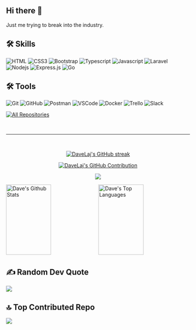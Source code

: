 
## Hi there 👋

Just me trying to break into the industry.

## 🛠️ Skills

![HTML](https://img.shields.io/badge/HTML5-E34F26?style=for-the-badge&logo=html5&logoColor=E34F26&labelColor=000)
![CSS3](https://img.shields.io/badge/CSS3-1572B6?style=for-the-badge&logo=css3&logoColor=1572B6&labelColor=000)
![Bootstrap](https://img.shields.io/badge/Bootstrap-563D7C?style=for-the-badge&logo=bootstrap&logoColor=563D7C&labelColor=000)
![Typescript](https://img.shields.io/badge/Typescript-007acc?style=for-the-badge&logo=typescript&logoColor=blue&labelColor=000)
![Javascript](https://img.shields.io/badge/Javascript-F0DB4F?style=for-the-badge&logo=javascript&logoColor=F0DB4F&labelColor=000)
![Laravel](https://img.shields.io/badge/Laravel-F05340?style=for-the-badge&logo=laravel&logoColor=ffffff&labelColor=000)
![Nodejs](https://img.shields.io/badge/Nodejs-3C873A?style=for-the-badge&logo=node.js&logoColor=3C873A&labelColor=000)
![Express.js](https://img.shields.io/badge/Express.js-ffffff?style=for-the-badge&logo=express&logoColor=fff&labelColor=000)
![Go](https://img.shields.io/badge/Go-00ADD8?style=for-the-badge&logo=go&logoColor=00ADD8&labelColor=000)

## 🛠️ Tools

![Git](https://img.shields.io/badge/Git-F05032?style=for-the-badge&logo=git&logoColor=F05032&labelColor=000)
![GitHub](https://img.shields.io/badge/GitHub-181717?style=for-the-badge&logo=github&logoColor=white&labelColor=000)
![Postman](https://img.shields.io/badge/Postman-FF6C37?style=for-the-badge&logo=postman&logoColor=FF6C37&labelColor=000)
![VSCode](https://img.shields.io/badge/VSCode-0078d7?style=for-the-badge&logo=visual-studio-code&logoColor=0078d7&labelColor=000)
![Docker](https://img.shields.io/badge/Docker-2496ED?style=for-the-badge&logo=docker&logoColor=2496ED&labelColor=000)
![Trello](https://img.shields.io/badge/Trello-0079BF?style=for-the-badge&logo=trello&logoColor=0079BF&labelColor=000)
![Slack](https://img.shields.io/badge/Slack-4A154B?style=for-the-badge&logo=slack&logoColor=4A154B&labelColor=000)

<p align="left">
  <a href="https://github.com/DaveLaj?tab=repositories" target="_blank"><img alt="All Repositories" title="All Repositories" src="https://img.shields.io/badge/-All%20Repos-2962FF?style=for-the-badge&logo=koding&logoColor=white"/></a>
</p>

<br/>
<hr/>
<br/>

<p align="center">
  <a href="https://github.com/DaveLaj">
    <img src="https://github-readme-streak-stats.herokuapp.com/?user=DaveLaj&theme=radical&border=7F3FBF&background=0D1117" alt="DaveLaj's GitHub streak"/>
  </a>
</p>

<p align="center">
  <a href="https://github.com/DaveLaj">
    <img src="https://github-profile-summary-cards.vercel.app/api/cards/profile-details?username=DaveLaj&theme=radical" alt="DaveLaj's GitHub Contribution"/>
  </a>
</p>

<p align="center">
  <a href="https://github.com/DaveLaj">
    <img src="https://github-readme-activity-graph.vercel.app/graph?username=DaveLaj&custom_title=Dave's%20GitHub%20Activity%20Graph&bg_color=0D1117&color=7F3FBF&line=7F3FBF&point=7F3FBF&area_color=FFFFFF&title_color=FFFFFF&area=true"/>
  </a>
</p>

<a> 
    <a href="https://github.com/DaveLaj"><img alt="Dave's Github Stats" src="https://denvercoder1-github-readme-stats.vercel.app/api?username=DaveLaj&show_icons=true&count_private=true&theme=react&border_color=7F3FBF&bg_color=0D1117&title_color=F85D7F&icon_color=F8D866" height="192px" width="49.5%"/></a>
    <a href="https://github.com/DaveLaj"><img alt="Dave's Top Languages" src="https://denvercoder1-github-readme-stats.vercel.app/api/top-langs/?username=DaveLaj&langs_count=8&layout=compact&theme=react&border_color=7F3FBF&bg_color=0D1117&title_color=F85D7F&icon_color=F8D866" height="192px" width="49.5%"/></a>
</a>

## ✍️ Random Dev Quote

![](https://quotes-github-readme.vercel.app/api?type=vetical&theme=radical)

## 🔝 Top Contributed Repo

![](https://github-contributor-stats.vercel.app/api?username=DaveLaj&theme=dark&combine_all_yearly_contributions=true&limit=10)

